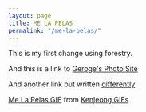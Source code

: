 ```yaml
---
layout: page
title: ME LA PELAS
permalink: "/me-la-pelas/"
---
```

This is my first change using forestry.

And this is a link to [Geroge's Photo Site](https://georgeramirezphotography.com)

And another link but written [differently](https://georgeramirezphotography.com)

<div class="tenor-gif-embed" data-postid="4643085" data-share-method="host" data-width="50%" data-aspect-ratio="0.8406593406593407"><a href="[https://tenor.com/view/ken-jeong-jackoff-the-hangover-mr-chow-gif-4643085](https://tenor.com/view/ken-jeong-jackoff-the-hangover-mr-chow-gif-4643085 "https://tenor.com/view/ken-jeong-jackoff-the-hangover-mr-chow-gif-4643085")">Me La Pelas GIF</a> from <a href="[https://tenor.com/search/kenjeong-gifs](https://tenor.com/search/kenjeong-gifs "https://tenor.com/search/kenjeong-gifs")">Kenjeong GIFs</a></div>

<script type="text/javascript" async src="[https://tenor.com/embed.js](https://tenor.com/embed.js "https://tenor.com/embed.js")"></script>